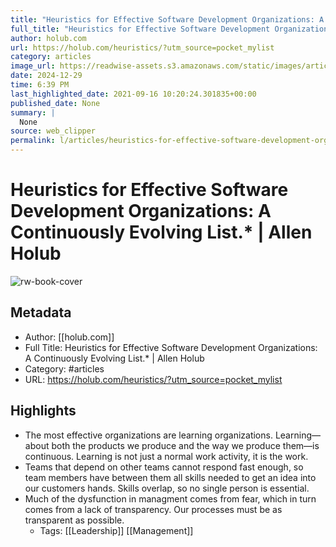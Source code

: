```yaml
---
title: "Heuristics for Effective Software Development Organizations: A Continuously Evolving List.* | Allen Holub"
full_title: "Heuristics for Effective Software Development Organizations: A Continuously Evolving List.* | Allen Holub"
author: holub.com
url: https://holub.com/heuristics/?utm_source=pocket_mylist
category: articles
image_url: https://readwise-assets.s3.amazonaws.com/static/images/article0.00998d930354.png
date: 2024-12-29
time: 6:39 PM
last_highlighted_date: 2021-09-16 10:20:24.301835+00:00
published_date: None
summary: |
  None
source: web_clipper
permalink: l/articles/heuristics-for-effective-software-development-organizations-a-continuously-evolving-list-allen-holub
---
```

# Heuristics for Effective Software Development Organizations: A Continuously Evolving List.* | Allen Holub

![rw-book-cover](https://readwise-assets.s3.amazonaws.com/static/images/article0.00998d930354.png)

## Metadata
- Author: [[holub.com]]
- Full Title: Heuristics for Effective Software Development Organizations: A Continuously Evolving List.* | Allen Holub
- Category: #articles
- URL: https://holub.com/heuristics/?utm_source=pocket_mylist

## Highlights
- The most effective organizations are learning organizations. Learning—about both the products we produce and the way we produce them—is continuous. Learning is not just a normal work activity, it is the work.
- Teams that depend on other teams cannot respond fast enough, so team members have between them all skills needed to get an idea into our customers hands. Skills overlap, so no single person is essential.
- Much of the dysfunction in managment comes from fear, which in turn comes from a lack of transparency. Our processes must be as transparent as possible.
    - Tags: [[Leadership]] [[Management]] 


